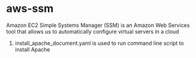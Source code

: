 # aws-ssm
Amazon EC2 Simple Systems Manager (SSM) is an Amazon Web Services tool that allows us to automatically configure virtual servers in a cloud

1) install_apache_document.yaml is used to run command line script to install Apache

